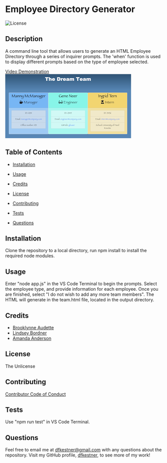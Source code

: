 # Employee Directory Generator

  ![License](https://img.shields.io/badge/License-The%20Unlicense-lightblue.svg)

  ## Description

  A command line tool that allows users to generate an HTML Employee Directory through a series of inquirer prompts. The 'when' function is used to display different prompts based on the type of employee selected.
  
  [Video Demonstration](https://drive.google.com/file/d/1rCW2JytQ5DWyTSLVhToSiIyGQ5ZgMrur/view)
  ![EDG Screenshot](https://github.com/dfkestner/Employee-Directory-Generator/blob/main/EDG-Screenshot.png)

  ## Table of Contents

  * [Installation](#installation)

  * [Usage](#usage)

  * [Credits](#credits)

  * [License](#license)

  * [Contributing](#contributing)

  * [Tests](#tests)

  * [Questions](#questions)

  ## Installation

  Clone the repository to a local directory, run npm install to install the required node modules. 

  ## Usage

  Enter "node app.js" in the VS Code Terminal to begin the prompts. Select the employee type, and provide information for each employee. Once you are finished, select "I do not wish to add any more team members". The HTML will generate in the team.html file, located in the output directory.

  ## Credits

  - [Brooklynne Audette](https://github.com/B-Audette)
  - [Lindsey Bordner](https://github.com/LindseyM20)
  - [Amanda Anderson](https://github.com/aanderson120)

  ## License

  The Unlicense

  ## Contributing

  [Contributor Code of Conduct](https://www.contributor-covenant.org/version/2/0/code_of_conduct/code_of_conduct.md)

  ## Tests

  Use "npm run test" in VS Code Terminal.

  ## Questions

  Feel free to email me at dfkestner@gmail.com with any questions about the repository. Visit my GitHub profile, [dfkestner](https://github.com/dfkestner/), to see more of my work!
